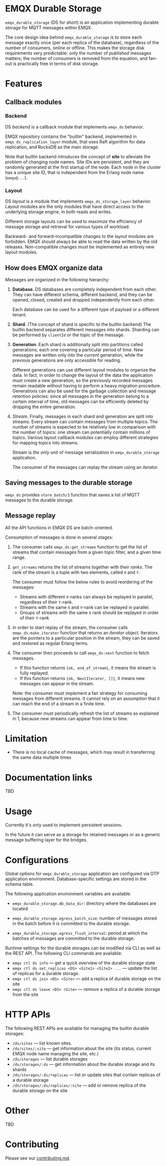 # EMQX Durable Storage

`emqx_durable_storage` (DS for short) is an application implementing durable storage for MQTT messages within EMQX.

The core design idea behind `emqx_durable_storage` is to store each message exactly once (per each replica of the database), regardless of the number of consumers, online or offline.
This makes the storage disk requirements very predictable: only the number of _published_ messages matters; the number of consumers is removed from the equation, and fan-out is practically free in terms of disk storage.

# Features

## Callback modules

### Backend

DS _backend_ is a callback module that implements `emqx_ds` behavior.

EMQX repository contains the "builtin" backend, implemented in `emqx_ds_replication_layer` module, that uses Raft algorithm for data replication, and RocksDB as the main storage.

Note that builtin backend introduces the concept of **site** to alleviate the problem of changing node names.
Site IDs are persistent, and they are randomly generated at the first startup of the node.
Each node in the cluster has a unique site ID, that is independent from the Erlang node name (`emqx@...`).

### Layout

DS _layout_ is a module that implements `emqx_ds_storage_layer` behavior.
Layout modules are the only modules that have direct access to the underlying storage engine, in both reads and writes.

Different storage layouts can be used to maximize the efficiency of message storage and retrieval for various types of workload.

Backward- and forward-incompatible changes to the layout modules are forbidden.
EMQX should always be able to read the data written by the old releases.
Non-compatible changes must be implemented as entirely new layout modules.

## How does EMQX organize data

Messages are organized in the following hierarchy:

1. **Database**.
   DS databases are completely independent from each other.
   They can have different schema, different backend, and they can be opened, closed, created and dropped independently from each other.

   Each database can be used for a different type of payload or a different tenant.

2. **Shard**.
   (The concept of shard is specific to the builtin backend)
   The builtin backend separates different messages into shards.
   Sharding can be performed by `clientId` or the topic of the message.

3. **Generation**.
   Each shard is additionally split into partitions called generations, each one covering a particular period of time.
   New messages are written only into the _current_ generation, while the previous generations are only accessible for reading.

   Different generations can use different layout modules to organize the data.
   In fact, in order to change the layout of the data the application must create a new generation, so the previously recorded messages remain readable without having to perform a heavy migration procedure.
   Generations can also be used for the garbage collection and message retention policies: since all messages in the generation belong to a certain interval of time, old messages can be efficiently deleted by dropping the entire generation.


4. *Stream*.
   Finally, messages in each shard and generation are split into streams.
   Every stream can contain messages from multiple topics.
   The number of streams is expected to be relatively low in comparison with the number of topics: one stream can potentially contain millions of topics.
   Various layout callback modules can employ different strategies for mapping topics into streams.

   Stream is *the only* unit of message serialization in `emqx_durable_storage` application.

   The consumer of the messages can replay the stream using an _iterator_.

## Saving messages to the durable storage

`emqx_ds` provides `store_batch/3` function that saves a list of MQTT messages to the durable storage.

## Message replay

All the API functions in EMQX DS are batch-oriented.

Consumption of messages is done in several stages:

1. The consumer calls `emqx_ds:get_streams` function to get the list of streams that contain messages from a given topic filter, and a given time range.

2. `get_streams` returns the list of streams together with their _ranks_.
   The rank of the stream is a tuple with two elements, called `X` and `Y`.

   The consumer must follow the below rules to avoid reordering of the messages:

   - Streams with different `X`-ranks can always be replayed in parallel, regardless of their `Y`-rank.
   - Streams with the same `X` and `Y`-rank can be replayed in parallel.
   - Groups of streams with the same `X` rank should be replayed in order of their `Y`-rank

3. In order to start replay of the stream, the consumer calls `emqx_ds:make_iterator` function that returns an _iterator_ object.
   Iterators are the pointers to a particular position in the stream, they can be saved and restored as regular Erlang terms.

4. The consumer then proceeds to call `emqx_ds:next` function to fetch messages.
   - If this function returns `{ok, end_of_stream}`, it means the stream is fully replayed.
   - If this function returns `{ok, NextIterator, []}`, it means new messages can appear in the stream.

   Note: the consumer must implement a fair strategy for consuming messages from different streams.
   It cannot rely on an assumption that it can reach the end of a stream in a finite time.

5. The consumer must periodically refresh the list of streams as explained in 1, because new streams can appear from time to time.

# Limitation

- There is no local cache of messages, which may result in transferring the same data multiple times

# Documentation links

TBD

# Usage

Currently it's only used to implement persistent sessions.

In the future it can serve as a storage for retained messages or as a generic message buffering layer for the bridges.

# Configurations

Global options for `emqx_durable_storage` application are configured via OTP application environment.
Database-specific settings are stored in the schema table.

The following application environment variables are available:

- `emqx_durable_storage.db_data_dir`: directory where the databases are located

- `emqx_durable_storage.egress_batch_size`: number of messages stored in the batch before it is committed to the durable storage.

- `emqx_durable_storage.egress_flush_interval`: period at which the batches of messages are committed to the durable storage.

Runtime settings for the durable storages can be modified via CLI as well as the REST API.
The following CLI commands are available:

- `emqx ctl ds info` — get a quick overview of the durable storage state
- `emqx ctl ds set_replicas <DS> <Site1> <Site2> ...` — update the list of replicas for a durable storage.
- `emqx ctl ds join <DS> <Site>` — add a replica of durable storage on the site
- `emqx ctl ds leave <DS> <Site>` — remove a replica of a durable storage from the site

# HTTP APIs

The following REST APIs are available for managing the builtin durable storages:

- `/ds/sites` — list known sites.
- `/ds/sites/:site` — get information about the site (its status, current EMQX node name managing the site, etc.)
- `/ds/storages` — list durable storages
- `/ds/storages/:ds` — get information about the durable storage and its shards
- `/ds/storages/:ds/replicas` — list or update sites that contain replicas of a durable storage
- `/ds/storages/:ds/replicas/:site` — add or remove replica of the durable storage on the site

# Other
TBD

# Contributing
Please see our [contributing.md](../../CONTRIBUTING.md).
